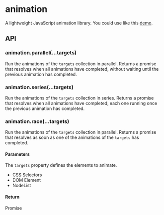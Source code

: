 # animation

A lightweight JavaScript animation library.
You could use like this [demo](https://holyzfy.github.io/animation/demo.html).

## API

### animation.parallel(...targets)

Run the animations of the `targets` collection in parallel.
Returns a promise that resolves when all animations have completed,
without waiting until the previous animation has completed.

### animation.series(...targets)

Run the animations of the `targets` collection in series.
Returns a promise that resolves when all animations have completed,
each one running once the previous animation has completed. 

### animation.race(...targets)

Run the animations of the `targets` collection in parallel.
Returns a promise that resolves as soon as one of the animations of the `targets` has completed.

#### Parameters

The `targets` property defines the elements to animate. 

- CSS Selectors
- DOM Element
- NodeList

#### Return
Promise
